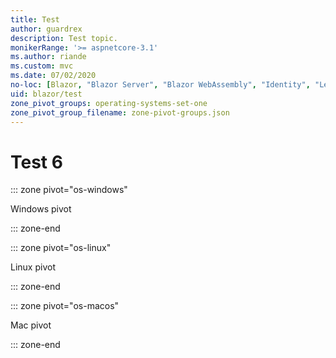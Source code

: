 ```yaml
---
title: Test
author: guardrex
description: Test topic.
monikerRange: '>= aspnetcore-3.1'
ms.author: riande
ms.custom: mvc
ms.date: 07/02/2020
no-loc: [Blazor, "Blazor Server", "Blazor WebAssembly", "Identity", "Let's Encrypt", Razor, SignalR]
uid: blazor/test
zone_pivot_groups: operating-systems-set-one
zone_pivot_group_filename: zone-pivot-groups.json
---
```

# Test 6

::: zone pivot="os-windows"

Windows pivot

::: zone-end

::: zone pivot="os-linux"

Linux pivot

::: zone-end

::: zone pivot="os-macos"

Mac pivot

::: zone-end
